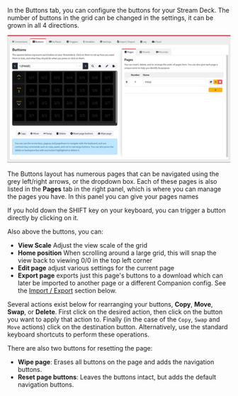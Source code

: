 In the Buttons tab, you can configure the buttons for your Stream Deck. The number of buttons in the grid can be changed in the settings, it can be grown in all 4 directions.

![Buttons Page](images/buttons.png?raw=true 'Buttons Page')

The Buttons layout has numerous pages that can be navigated using the grey left/right arrows, or the dropdown box. Each of these pages is also listed in the **Pages** tab in the right panel, which is where you can manage the pages you have. In this panel you can give your pages names

If you hold down the SHIFT key on your keyboard, you can trigger a button directly by clicking on it.

Also above the buttons, you can:

- **View Scale** Adjust the view scale of the grid
- **Home position** When scrolling around a large grid, this will snap the view back to viewing 0/0 in the top left corner
- **Edit page** adjust various settings for the current page
- **Export page** exports just this page's buttons to a download which can later be imported to another page or a different Companion config. See the [Import / Export](#header-import--export) section below.

Several actions exist below for rearranging your buttons, **Copy**, **Move**,
**Swap**, or **Delete**. First click on the desired action, then click on the
button you want to apply that action to. Finally (in the case of the `Copy`,
`Swap` and `Move` actions) click on the destination button. Alternatively, use
the standard keyboard shortcuts to perform these operations.

There are also two buttons for resetting the page:

- **Wipe page**: Erases all buttons on the page and adds the navigation buttons.
- **Reset page buttons**: Leaves the buttons intact, but adds the default navigation buttons.
